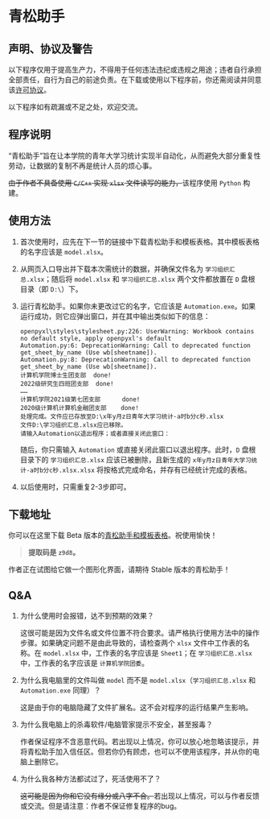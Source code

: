 <script>
    locker("Youths");
</script>

# 青松助手

## 声明、协议及警告

以下程序仅用于提高生产力，不得用于任何违法违纪或违规之用途；违者自行承担全部责任，自行为自己的前途负责。在下载或使用以下程序前，你还需阅读并同意该[许可协议](page/right)。

以下程序如有疏漏或不足之处，欢迎交流。

## 程序说明

“青松助手”旨在让本学院的青年大学习统计实现半自动化，从而避免大部分重复性劳动，让数据的复制不再是统计人员的烦心事。

~~由于作者不具备使用 `C/C++` 实现 `xlsx` 文件读写的能力，~~该程序使用 `Python` 构建。

## 使用方法

1. 首次使用时，应先在下一节的链接中下载青松助手和模板表格。其中模板表格的名字应该是 `model.xlsx`。

2. 从网页入口导出并下载本次需统计的数据，并确保文件名为 `学习组织汇总.xlsx`；随后将 `model.xlsx` 和 `学习组织汇总.xlsx` 两个文件都放置在 `D` 盘根目录（即 `D:\`）下。

3. 运行青松助手。如果你未更改过它的名字，它应该是 `Automation.exe`。如果运行成功，则它应弹出窗口，并在其中输出类似如下的信息：

   ```
   openpyxl\styles\stylesheet.py:226: UserWarning: Workbook contains no default style, apply openpyxl's default
   Automation.py:6: DeprecationWarning: Call to deprecated function get_sheet_by_name (Use wb[sheetname]).
   Automation.py:8: DeprecationWarning: Call to deprecated function get_sheet_by_name (Use wb[sheetname]).
   计算机学院博士生团支部  done!
   2022级研究生四班团支部  done!
   ……
   计算机学院2021级第七团支部      done!
   2020级计算机计算机金融团支部    done!
   处理完成。文件应已存放至D:\x年y月z日青年大学习统计-a时b分c秒.xlsx
   文件D:\学习组织汇总.xlsx应已移除。
   请输入Automation以退出程序；或者直接关闭此窗口：
   ```

   随后，你只需输入 `Automation` 或直接关闭此窗口以退出程序。此时，`D` 盘根目录下的 `学习组织汇总.xlsx` 应该已被删除，且新生成的 `x年y月z日青年大学习统计-a时b分c秒.xlsx.xlsx` 将按格式完成命名，并存有已经统计完成的表格。

4. 以后使用时，只需重复2-3步即可。

## 下载地址

你可以在这里下载 Beta 版本的<a href="https://115.com/s/sw673eo3nsz#
Auto" target="_blank">青松助手和模板表格</a>。祝使用愉快！

> **提取码是 `z9d8`。**

作者正在试图给它做一个图形化界面，请期待 Stable 版本的青松助手！

## Q&A

1. 为什么使用时会报错，达不到预期的效果？

   这很可能是因为文件名或文件位置不符合要求。请严格执行使用方法中的操作步骤。如果确定问题不是由此导致的，请检查两个 `xlsx` 文件中工作表的名称。在 `model.xlsx` 中，工作表的名字应该是 `Sheet1`；在 `学习组织汇总.xlsx` 中，工作表的名字应该是 `计算机学院团委`。

2. 为什么我电脑里的文件叫做 `model` 而不是 `model.xlsx`（`学习组织汇总.xlsx` 和 `Automation.exe` 同理）？

   这是由于你的电脑隐藏了文件扩展名。这不会对程序的运行结果产生影响。

3. 为什么我电脑上的杀毒软件/电脑管家提示不安全，甚至报毒？

   作者保证程序不含恶意代码。若出现以上情况，你可以放心地忽略该提示，并将青松助手加入信任区。但若你仍有顾虑，也可以不使用该程序，并从你的电脑上删除它。

4. 为什么我各种方法都试过了，死活使用不了？

   ~~这可能是因为你和它没有缘分或八字不合。~~若出现以上情况，可以与作者反馈或交流。但是请注意：作者不保证修复程序的bug。













